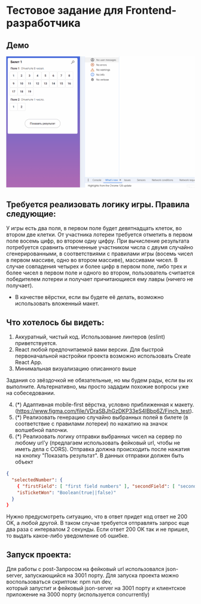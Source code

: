 # Тестовое задание для Frontend-разработчика

## Демо
<img src="https://github.com/ilya-filatov-94/Finch_Test_Task/blob/main/Demo_RapidoGame.gif" alt="demo" width="689"/>

## Требуется реализовать логику игры. Правила следующие:

У игры есть два поля, в первом поле будет девятнадцать клеток, во втором две клетки. От участника лотереи требуется отметить в первом поле восемь цифр, во втором одну цифру. При вычисление результата потребуется сравнить отмеченные участником числа с двумя случайно сгенерированными, в соответствиями с правилами игры (восемь чисел в первом массиве, одно во втором массиве), массивами чисел. В случае совпадения четырех и более цифр в первом поле, либо трех и более чисел в первом поле и одного во втором, пользователь считается победителем лотереи и получает причитающиеся ему лавры (ничего не получает).

- В качестве вёрстки, если вы будете её делать, возможно использовать вложенный макет.

## Что хотелось бы видеть:

1. Аккуратный, чистый код. Использование линтеров (eslint) приветствуется.
2. React любой предпочитаемой вами версии. Для быстрой первоначальной настройки проекта возможно использовать Create React App.
3. Минимальная визуализацию описанного выше

Задания со звёздочкой не обязательные, но мы будем рады, если вы их выполните. Альтернативно, мы просто зададим похожие вопросы уже на собеседовании.

4. (\*) Адаптивная mobile-first вёрстка, условно приближенная к макету. (https://www.figma.com/file/VDraSBJhGzDKP33eS4IBbp6Z/Finch_test).
5. (\*) Реализовать генерацию случайно выбранных полей в билете (в соответствие с правилами лотереи) по нажатию на значок волшебной палочки.
6. (\*) Реализовать логику отправки выбранных чисел на сервер по любому url'у (предлагаем использовать фейковый url, чтобы не иметь дела с CORS). Отправка должна происходить после нажатия на кнопку "Показать результат". В данных отправки должен быть объект

```json
{
  "selectedNumber": {
    { "firstField": [ "first field numbers" ], "secondField": [ "second field numbers" ] },
    "isTicketWon": "Boolean(true||false)"
  }
}
```

Нужно предусмотреть ситуацию, что в ответ придет код ответ не 200 OK, а любой другой. В таком случае требуется отправлять запрос еще два раза с интервалом 2 секунды. Если ответ 200 OK так и не пришел, то выдать какое-либо уведомление об ошибке.

## Запуск проекта:
Для работы с post-Запросом на фейковый url использовался json-server, запускающийся на 3001 порту.
Для запуска проекта можно воспользоваться скриптом: npm run dev,  
который запустит и фейковый json-server на 3001 порту и клиентское приложение на 3000 порту (используется concurrently)

